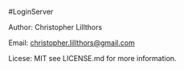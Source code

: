 #LoginServer

Author:
Christopher Lillthors

Email:
christopher.lillthors@gmail.com

Licese:
MIT see LICENSE.md for more information.